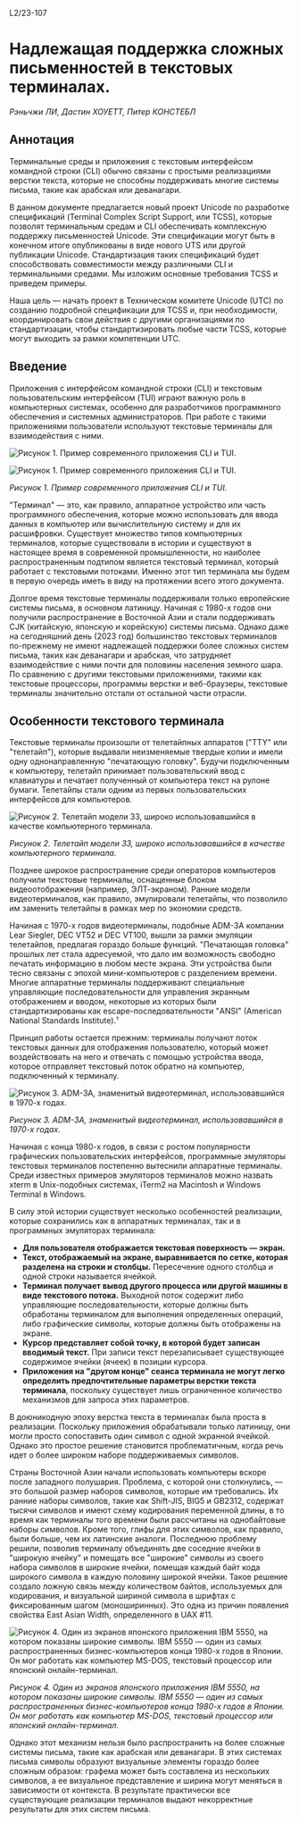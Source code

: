 L2/23-107
# Надлежащая поддержка сложных письменностей в текстовых терминалах.

_Рэньчжи ЛИ, Дастин ХОУЕТТ, Питер КОНСТЕБЛ_

## Аннотация

Терминальные среды и приложения с текстовым интерфейсом командной строки (CLI) обычно связаны с простыми реализациями верстки текста, которые не способны поддерживать многие системы письма, такие как арабская или деванагари.

В данном документе предлагается новый проект Unicode по разработке спецификаций (Terminal Complex Script Support, или TCSS), которые позволят терминальным средам и CLI обеспечивать комплексную поддержку письменностей Unicode. Эти спецификации могут быть в конечном итоге опубликованы в виде нового UTS или другой публикации Unicode. Стандартизация таких спецификаций будет способствовать совместимости между различными CLI и терминальными средами. Мы изложим основные требования TCSS и приведем примеры.

Наша цель — начать проект в Техническом комитете Unicode (UTC) по созданию подробной спецификации для TCSS и, при необходимости, координировать свои действия с другими организациями по стандартизации, чтобы стандартизировать любые части TCSS, которые могут выходить за рамки компетенции UTC.

## Введение

Приложения с интерфейсом командной строки (CLI) и текстовым пользовательским интерфейсом (TUI) играют важную роль в компьютерных системах, особенно для разработчиков программного обеспечения и системных администраторов. При работе с такими приложениями пользователи используют текстовые терминалы для взаимодействия с ними.

![Рисунок 1. Пример современного приложения CLI и TUI.](image-0035.png)

![Рисунок 1. Пример современного приложения CLI и TUI.](image-0037.png)

_Рисунок 1. Пример современного приложения CLI и TUI._

"Терминал" — это, как правило, аппаратное устройство или часть программного обеспечения, которые можно использовать для ввода данных в компьютер или вычислительную систему и для их расшифровки. Существует множество типов компьютерных терминалов, которые существовали в истории и существуют в настоящее время в современной промышленности, но наиболее распространенным подтипом является текстовый терминал, который работает с текстовыми потоками. Именно этот тип терминала мы будем в первую очередь иметь в виду на протяжении всего этого документа.

Долгое время текстовые терминалы поддерживали только европейские системы письма, в основном латиницу. Начиная с 1980-х годов они получили распространение в Восточной Азии и стали поддерживать CJK (китайскую, японскую и корейскую) системы письма. Однако даже на сегодняшний день (2023 год) большинство текстовых терминалов по-прежнему не имеют надлежащей поддержки более сложных систем письма, таких как деванагари и арабская, что затрудняет взаимодействие с ними почти для половины населения земного шара. По сравнению с другими текстовыми приложениями, такими как текстовые процессоры, программы верстки и веб-браузеры, текстовые терминалы значительно отстали от остальной части отрасли.

## Особенности текстового терминала

Текстовые терминалы произошли от телетайпных аппаратов ("TTY" или "телетайп"), которые выдавали неизменяемые твердые копии и имели одну однонаправленную "печатающую головку". Будучи подключенным к компьютеру, телетайп принимает пользовательский ввод с клавиатуры и печатает полученный от компьютера текст на рулоне бумаги. Телетайпы стали одним из первых пользовательских интерфейсов для компьютеров.

![Рисунок 2. Телетайп модели 33, широко использовавшийся в качестве компьютерного терминала.](image-0040.jpg)

_Рисунок 2. Телетайп модели 33, широко использовавшийся в качестве компьютерного терминала._

Позднее широкое распространение среди операторов компьютеров получили текстовые терминалы, оснащенные блоком видеоотображения (например, ЭЛТ-экраном). Ранние модели видеотерминалов, как правило, эмулировали телетайпы, что позволило им заменить телетайпы в рамках мер по экономии средств.

Начиная с 1970-х годов видеотерминалы, подобные ADM-3A компании Lear Siegler, DEC VT52 и DEC VT100, вышли за рамки эмуляции телетайпов, предлагая гораздо больше функций. "Печатающая головка" прошлых лет стала адресуемой, что дало им возможность свободно печатать информацию в любом месте экрана. Эти устройства были тесно связаны с эпохой мини-компьютеров с разделением времени. Многие аппаратные терминалы поддерживают специальные управляющие последовательности для управления экранным отображением и вводом, некоторые из которых были стандартизированы как escape-последовательности "ANSI" (American National Standards Institute).¹

Принцип работы остается прежним: терминалы получают поток текстовых данных для отображения пользователю, который может воздействовать на него и отвечать с помощью устройства ввода, которое отправляет текстовый поток обратно на компьютер, подключенный к терминалу.

![Рисунок 3. ADM-3A, знаменитый видеотерминал, использовавшийся в 1970-х годах.](image-0064.jpg)

_Рисунок 3. ADM-3A, знаменитый видеотерминал, использовавшийся в 1970-х годах._

Начиная с конца 1980-х годов, в связи с ростом популярности графических пользовательских интерфейсов, программные эмуляторы текстовых терминалов постепенно вытеснили аппаратные терминалы. Среди известных примеров эмуляторов терминалов можно назвать xterm в Unix-подобных системах, iTerm2 на Macintosh и Windows Terminal в Windows.

В силу этой истории существует несколько особенностей реализации, которые сохранились как в аппаратных терминалах, так и в программных эмуляторах терминала:

*   **Для пользователя отображается текстовая поверхность — экран.**
*   **Текст, отображаемый на экране, выравнивается по сетке, которая разделена на строки и столбцы.** Пересечение одного столбца и одной строки называется ячейкой.
*   **Терминал получает вывод другого процесса или другой машины в виде текстового потока.** Выходной поток содержит либо управляющие последовательности, которые должны быть обработаны терминалом для выполнения определенных операций, либо графические символы, которые должны быть отображены на экране.
*   **Курсор представляет собой точку, в которой будет записан вводимый текст.** При записи текст перезаписывает существующее содержимое ячейки (ячеек) в позиции курсора.
*   **Приложения на "другом конце" сеанса терминала не могут легко определить предпочтительные параметры верстки текста терминала**, поскольку существует лишь ограниченное количество механизмов для запроса этих параметров.

В доюникодную эпоху верстка текста в терминалах была проста в реализации. Поскольку приложения обрабатывали только латиницу, они могли просто сопоставить один символ с одной экранной ячейкой. Однако это простое решение становится проблематичным, когда речь идет о более широком наборе поддерживаемых символов.

Страны Восточной Азии начали использовать компьютеры вскоре после западного полушария. Проблема, с которой они столкнулись, — это большой размер наборов символов, которые им требовались. Их ранние наборы символов, такие как Shift-JIS, BIG5 и GB2312, содержат тысячи символов и имеют схему кодирования переменной длины, в то время как терминалы того времени были рассчитаны на однобайтовые наборы символов. Кроме того, глифы для этих символов, как правило, были больше, чем их латинские аналоги. Последнюю проблему решили, позволив терминалу объединять две соседние ячейки в "широкую ячейку" и помещать все "широкие" символы из своего набора символов в широкие ячейки, помещая каждый байт кода широкого символа в каждую половину широкой ячейки. Такое решение создало ложную связь между количеством байтов, используемых для кодирования, и визуальной шириной символа в шрифтах с фиксированным шагом (моноширинных). Это одна из причин появления свойства East Asian Width, определенного в UAX #11.

![Рисунок 4. Один из экранов японского приложения IBM 5550, на котором показаны широкие символы. IBM 5550 — один из самых распространенных бизнес-компьютеров конца 1980-х годов в Японии. Он мог работать как компьютер MS-DOS, текстовый процессор или японский онлайн-терминал.](image-0067.jpg)

_Рисунок 4. Один из экранов японского приложения IBM 5550, на котором показаны широкие символы. IBM 5550 — один из самых распространенных бизнес-компьютеров конца 1980-х годов в Японии. Он мог работать как компьютер MS-DOS, текстовый процессор или японский онлайн-терминал._

Однако этот механизм нельзя было распространить на более сложные системы письма, такие как арабская или деванагари. В этих системах письма символы образуют визуальные элементы гораздо более сложным образом: графема может быть составлена из нескольких символов, а ее визуальное представление и ширина могут меняться в зависимости от контекста. В результате практически все существующие реализации терминалов выдают некорректные результаты для этих систем письма.



